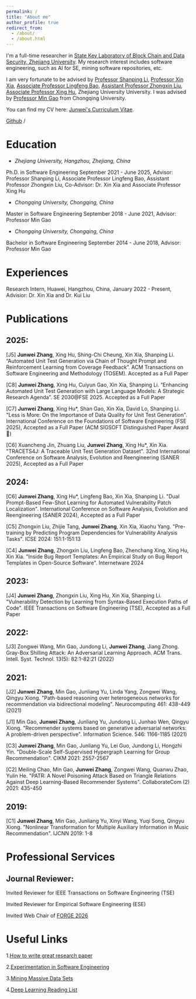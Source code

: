 ```yaml
---
permalink: /
title: "About me"
author_profile: true
redirect_from: 
  - /about/
  - /about.html
---
```


I'm a full-time researcher in [State Key Laboratory of Block Chain and Data Security, Zhejiang University](https://www.zju.edu.cn/). My research interest includes software engineering, such as AI for SE, mining software repositories, etc.

I am very fortunate to be advised by [Professor Shanping Li](https://person.zju.edu.cn/0087125), [Professor Xin Xia](https://xin-xia.github.io/),  [Associate Professor Lingfeng Bao](https://baolingfeng.github.io/), [Assistant Professor Zhongxin Liu](https://zhongxin-liu.github.io/), [Associate Professor Xing Hu](https://xing-hu.github.io/), Zhejiang University University. I was advised by [Professor Min Gao](https://scholar.google.com/citations?user=K8oe7sMAAAAJ&hl=zh-CN) from Chongqing University.

You can find my CV here: [Junwei's Curriculum Vitae](../assets/Curriculum_Vitae.pdf).

[Github](https://github.com/jw-zhang-zju) /


# Education

* *Zhejiang University, Hangzhou, Zhejiang, China*

Ph.D. in Software Engineering  September 2021 - June 2025, Advisor: Professor Shanping Li, Associate Professor Lingfeng Bao, Assistant Professor Zhongxin Liu, Co-Advisor: Dr. Xin Xia and Associate Professor Xing Hu

* *Chongqing University, Chongqing, China*

Master in Software Engineering  September 2018 - June 2021, Advisor: Professor Min Gao

* *Chongqing University, Chongqing, China*

Bachelor in Software Engineering September 2014 - June 2018, Advisor: Professor Min Gao


# Experiences

Research Intern, Huawei, Hangzhou, China, January 2022 - Present, Advisior: Dr. Xin Xia and Dr. Kui Liu


# Publications

## 2025:

[J5] <b>Junwei Zhang</b>, Xing Hu, Shing-Chi Cheung, Xin Xia, Shanping Li. “Automated Unit Test Generation via Chain of Thought Prompt and Reinforcement Learning from Coverage Feedback”. ACM Transactions on Software Engineering and Methodology (TOSEM). Accepted as a Full Paper

[C8] <b>Junwei Zhang</b>, Xing Hu, Cuiyun Gao, Xin Xia, Shanping Li. “Enhancing Automated Unit Test Generation with Large Language Models: A Strategic Research Agenda”. SE 2030@FSE 2025. Accepted as a Full Paper

[C7] <b>Junwei Zhang</b>, Xing Hu*, Shan Gao, Xin Xia, David Lo, Shanping Li. "Less is More: On the Importance of Data Quality for Unit Test Generation". International Conference on the Foundations of Software Engineering (FSE 2025), Accepted as a Full Paper (ACM SIGSOFT Distinguished Paper Award 🏅)

[C6] Xuancheng Jin, Zhuang Liu, <b>Junwei Zhang</b>, Xing Hu*, Xin Xia. "TRACETS4J: A Traceable Unit Test Generation Dataset". 32nd International Conference on Software Analysis, Evolution and Reengineering (SANER 2025), Accepted as a Full Paper

## 2024:

[C6] <b>Junwei Zhang</b>, Xing Hu*, Lingfeng Bao, Xin Xia, Shanping Li. "Dual Prompt-Based Few-Shot Learning for Automated Vulnerability Patch Localization". International Conference on Software Analysis, Evolution and Reengineering (SANER 2024), Accepted as a Full Paper

[C5] Zhongxin Liu, Zhijie Tang, <b>Junwei Zhang</b>, Xin Xia, Xiaohu Yang. "Pre-training by Predicting Program Dependencies for Vulnerability Analysis Tasks". ICSE 2024: 151:1-151:13

[C4] <b>Junwei Zhang</b>, Zhongxin Liu, Lingfeng Bao, Zhenchang Xing, Xing Hu, Xin Xia. "Inside Bug Report Templates: An Empirical Study on Bug Report Templates in Open-Source Software". Internetware 2024

## 2023:

[J4] <b>Junwei Zhang</b>, Zhongxin Liu, Xing Hu, Xin Xia, Shanping Li. "Vulnerability Detection by Learning from Syntax-Based Execution Paths of Code". IEEE Transactions on Software Engineering (TSE), Accepted as a Full Paper

## 2022:

[J3] Zongwei Wang, Min Gao, Jundong Li, <b>Junwei Zhang</b>, Jiang Zhong. Gray-Box Shilling Attack: An Adversarial Learning Approach. ACM Trans. Intell. Syst. Technol. 13(5): 82:1-82:21 (2022)

## 2021:

[J2] <b>Junwei Zhang</b>, Min Gao, Junliang Yu, Linda Yang, Zongwei Wang, Qingyu Xiong. "Path-based reasoning over heterogeneous networks for recommendation via bidirectional modeling". Neurocomputing 461: 438-449 (2021)

[J1] Min Gao, <b>Junwei Zhang</b>, Junliang Yu, Jundong Li, Junhao Wen, Qingyu Xiong. "Recommender systems based on generative adversarial networks: A problem-driven perspective". Information Science. 546: 1166-1185 (2021)

[C3] <b>Junwei Zhang</b>, Min Gao, Junliang Yu, Lei Guo, Jundong Li, Hongzhi Yin. "Double-Scale Self-Supervised Hypergraph Learning for Group Recommendation". CIKM 2021: 2557-2567

[C2] Meiling Chao, Min Gao, <b>Junwei Zhang</b>, Zongwei Wang, Quanwu Zhao, Yulin He. "PATR: A Novel Poisoning Attack Based on Triangle Relations Against Deep Learning-Based Recommender Systems". CollaborateCom (2) 2021: 435-450

## 2019:

[C1] 	<b>Junwei Zhang</b>, Min Gao, Junliang Yu, Xinyi Wang, Yuqi Song, Qingyu Xiong. "Nonlinear Transformation for Multiple Auxiliary Information in Music Recommendation". IJCNN 2019: 1-8

# Professional Services

## Journal Reviewer:

Invited Reviewer for IEEE Transactions on Software Engineering (TSE)

Invited Reviewer for Empirical Software Engineering (ESE)

Invited Web Chair of [FORGE 2026](https://conf.researchr.org/home/forge-2026)

# Useful Links

1.[How to write great research paper](https://www.microsoft.com/en-us/research/academic-program/write-great-research-paper/)

2.[Experimentation in Software Engineering](https://osslab-pku.org/resources/)

3.[Mining Massive Data Sets]()

4.[Deep Learning Reading List](https://github.com/robertsdionne/neural-network-papers)


